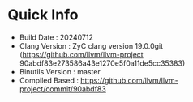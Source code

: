 # Quick Info
* Build Date : 20240712
* Clang Version : ZyC clang version 19.0.0git (https://github.com/llvm/llvm-project 90abdf83e273586a43e1270e5f0a11de5cc35383)
* Binutils Version : master
* Compiled Based : https://github.com/llvm/llvm-project/commit/90abdf83

